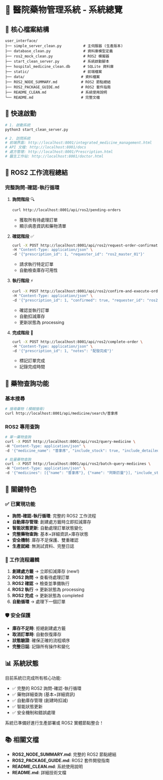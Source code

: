 # 🏥 醫院藥物管理系統 - 系統總覽

## 📁 核心檔案結構

```
user_interface/
├── simple_server_clean.py          # 主伺服器 (生產版本)
├── database_clean.py               # 資料庫模型定義
├── ros2_mock_clean.py              # ROS2 模擬器
├── start_clean_server.py           # 系統啟動腳本
├── hospital_medicine_clean.db      # SQLite 資料庫
├── static/                         # 前端檔案
├── data/                          # 資料檔案
├── ROS2_NODE_SUMMARY.md           # ROS2 節點總結
├── ROS2_PACKAGE_GUIDE.md          # ROS2 套件指南
├── README_CLEAN.md                # 系統使用說明
└── README.md                      # 完整文檔
```

## 🚀 快速啟動

```bash
# 1. 啟動系統
python3 start_clean_server.py

# 2. 訪問系統
# 前端界面: http://localhost:8001/integrated_medicine_management.html
# API 文檔: http://localhost:8001/docs
# 處方管理: http://localhost:8001/Prescription.html
# 醫生工作站: http://localhost:8001/doctor.html
```

## 🔄 ROS2 工作流程總結

### 完整詢問-確認-執行循環

1. **詢問階段** 🔍
   ```bash
   curl http://localhost:8001/api/ros2/pending-orders
   ```
   - 獲取所有待處理訂單
   - 顯示病患資訊和藥物清單

2. **確認階段** ✅
   ```bash
   curl -X POST http://localhost:8001/api/ros2/request-order-confirmation \
   -H "Content-Type: application/json" \
   -d '{"prescription_id": 1, "requester_id": "ros2_master_01"}'
   ```
   - 請求執行特定訂單
   - 自動檢查庫存可用性

3. **執行階段** ⚡
   ```bash
   curl -X POST http://localhost:8001/api/ros2/confirm-and-execute-order \
   -H "Content-Type: application/json" \
   -d '{"prescription_id": 1, "confirmed": true, "requester_id": "ros2_master_01"}'
   ```
   - 確認並執行訂單
   - 自動扣減庫存
   - 更新狀態為 processing

4. **完成階段** 🎯
   ```bash
   curl -X POST http://localhost:8001/api/ros2/complete-order \
   -H "Content-Type: application/json" \
   -d '{"prescription_id": 1, "notes": "配發完成"}'
   ```
   - 標記訂單完成
   - 記錄完成時間

## 💊 藥物查詢功能

### 基本搜尋
```bash
# 搜尋藥物 (模糊搜尋)
curl http://localhost:8001/api/medicine/search/普拿疼
```

### ROS2 專用查詢
```bash
# 單一藥物查詢
curl -X POST http://localhost:8001/api/ros2/query-medicine \
-H "Content-Type: application/json" \
-d '{"medicine_name": "普拿疼", "include_stock": true, "include_detailed": true}'

# 批量藥物查詢
curl -X POST http://localhost:8001/api/ros2/batch-query-medicines \
-H "Content-Type: application/json" \
-d '{"medicines": [{"name": "普拿疼"}, {"name": "阿斯匹靈"}], "include_stock": true}'
```

## 🎯 關鍵特色

### ✅ 已實現功能
- **詢問-確認-執行循環**: 完整的 ROS2 工作流程
- **自動庫存管理**: 創建處方籤時立即扣減庫存
- **智能狀態更新**: 自動處理訂單狀態變化
- **完整藥物查詢**: 基本+詳細資訊+庫存狀態
- **安全機制**: 庫存不足保護、雙重確認
- **生產就緒**: 無測試資料、完整日誌

### 🔄 工作流程邏輯
1. **創建處方籤** → 立即扣減庫存 (new!)
2. **ROS2 詢問** → 查看待處理訂單
3. **ROS2 確認** → 檢查並準備執行
4. **ROS2 執行** → 更新狀態為 processing
5. **ROS2 完成** → 更新狀態為 completed
6. **自動循環** → 處理下一個訂單

### 🛡️ 安全保護
- **庫存不足時**: 拒絕創建處方籤
- **取消訂單時**: 自動恢復庫存
- **狀態驗證**: 確保正確的流程順序
- **完整日誌**: 記錄所有操作和變化

## 📊 系統狀態

目前系統已完成所有核心功能:
- ✅ 完整的 ROS2 詢問-確認-執行循環
- ✅ 藥物詳細查詢 (基本+詳細資訊)
- ✅ 自動庫存管理 (創建時扣減)
- ✅ 智能狀態更新
- ✅ 安全機制和錯誤處理

系統已準備好進行生產部署或 ROS2 實體節點整合！

## 📚 相關文檔
- **ROS2_NODE_SUMMARY.md**: 完整的 ROS2 節點總結
- **ROS2_PACKAGE_GUIDE.md**: ROS2 套件開發指南
- **README_CLEAN.md**: 系統使用說明
- **README.md**: 詳細技術文檔